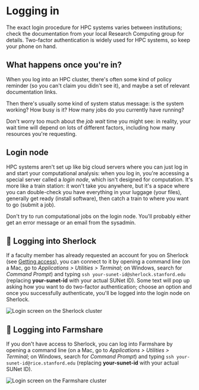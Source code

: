 # Logging in
The exact login procedure for HPC systems varies between institutions; check the documentation from your local Research Computing group for details. Two-factor authentication is widely used for HPC systems, so keep your phone on hand.

## What happens once you're in?
When you log into an HPC cluster, there's often some kind of policy reminder (so you can't claim you didn't see it), and maybe a set of relevant documentation links.

Then there's usually some kind of system status message: is the system working? How busy is it? How many jobs do you currently have running?

Don't worry too much about the *job wait* time you might see: in reality, your wait time will depend on lots of different factors, including how many resources you're requesting. 

## Login node
HPC systems aren't set up like big cloud servers where you can just log in and start your computational analysis: when you log in, you're accessing a special server called a *login node*, which isn't designed for computation. It's more like a train station: it won't take you anywhere, but it's a space where you can double-check you have everything in your luggage (your files), generally get ready (install software), then catch a train to where you want to go (submit a job).

Don't try to run computational jobs on the login node. You'll probably either get an error message or an email from the sysadmin.

## 🌲 Logging into Sherlock
If a faculty member has already requested an account for you on Sherlock (see [Getting access](getting-access)), you can connect to it by opening a command line (on a Mac, go to *Applications > Utilities > Terminal*; on Windows, search for *Command Prompt*) and typing `ssh your-sunet-id@sherlock.stanford.edu` (replacing **your-sunet-id** with your actual SUNet ID). Some text will pop up asking how you want to do two-factor authentication; choose an option and once you successfully authenticate, you'll be logged into the login node on Sherlock.

![Login screen on the Sherlock cluster](sherlock_login_screen.png)

## 🌲 Logging into Farmshare
If you don't have access to Sherlock, you can log into Farmshare by opening a command line (on a Mac, go to *Applications > Utilities > Terminal*; on Windows, search for *Command Prompt*) and typing `ssh your-sunet-id@rice.stanford.edu` (replacing **your-sunet-id** with your actual SUNet ID).

![Login screen on the Farmshare cluster](farmshare_login_screen.png)